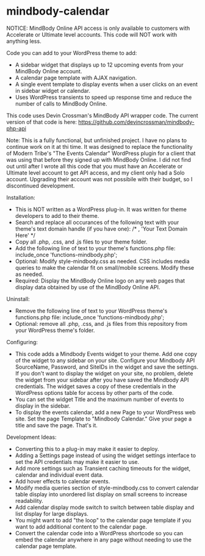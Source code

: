 mindbody-calendar
=======

NOTICE: MindBody Online API access is only available to customers with Accelerate or Ultimate level accounts.  This code will NOT work with anything less.

Code you can add to your WordPress theme to add:
* A sidebar widget that displays up to 12 upcoming events from your MindBody Online account.
* A calendar page template with AJAX navigation.
* A single event template to display events when a user clicks on an event in sidebar widget or calendar.
* Uses WordPress transients to speed up response time and reduce the number of calls to MindBody Online.

This code uses Devin Crossman's MindBody API wrapper code.  The current version of that code is here:
https://github.com/devincrossman/mindbody-php-api

Note: This is a fully functional, but unfinished project. I have no plans to continue work on it at thi time. It was designed to replace the functionality of Modern Tribe's "The Events Calendar" WordPress plugin for a client that was using that before they signed up with MindBody Online.  I did not find out until after I wrote all this code that you must have an Accelerate or Ultimate level account to get API access, and my client only had a Solo account.  Upgrading their account was not possibile with their budget, so I discontinued development.


Installation:

* This is NOT written as a WordPress plug-in.  It was written for theme developers to add to their theme.
* Search and replace all occurances of the following text with your theme's text domain handle (if you have one): /* , 'Your Text Domain Here' */
* Copy all .php, .css, and .js files to your theme folder.
* Add the following line of text to your theme's functions.php file: include_once 'functions-mindbody.php';
* Optional: Modify style-mindbody.css as needed.  CSS includes media queries to make the calendar fit on small/mobile screens.  Modify these as needed.
* Required: Display the MindBody Online logo on any web pages that display data obtained by use of the MindBody Online API.

Uninstall:

* Remove the following line of text to your WordPress theme's functions.php file: include_once 'functions-mindbody.php';
* Optional: remove all .php, .css, and .js files from this repository from your WordPress theme's folder.

Configuring:

* This code adds a Mindbody Events widget to your theme.  Add one copy of the widget to any sidebar on your site.  Configure your Mindbody API SourceName, Password, and SiteIDs in the widget and save the settings.  If you don't want to display the widget on your site, no problem, delete the widget from your sidebar after you have saved the Mindbody API credentials.  The widget saves a copy of these credentials in the WordPress options table for access by other parts of the code.
* You can set the widget Title and the maximum number of events to display in the sidebar.
* To display the events calendar, add a new Page to your WordPress web site. Set the page Template to "Mindbody Calendar." Give your page a title and save the page.  That's it.

Development Ideas:
* Converting this to a plug-in may make it easier to deploy.  
* Adding a Settings page instead of using the widget settings interface to set the API credentials may make it easier to use.
* Add more settings such as Transient caching timeouts for the widget, calendar and individual event data.
* Add hover effects to calendar events.
* Modify media queries section of style-mindbody.css to convert calendar table display into unordered list display on small screens to increase readability.
* Add calendar display mode switch to switch between table display and list display for large displays.
* You might want to add "the loop" to the calendar page template if you want to add additional content to the calendar page.
* Convert the calendar code into a WordPress shortcode so you can embed the calendar anywhere in any page without needing to use the calendar page template.